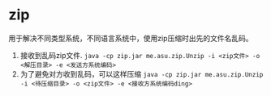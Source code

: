 # zip
用于解决不同类型系统，不同语言系统中，使用zip压缩时出先的文件名乱码。
1. 接收到乱码zip文件.
   `java -cp zip.jar me.asu.zip.Unzip -i <zip文件> -o <解压目录> -e <发送方系统编码>`
2. 为了避免对方收到乱码，可以这样压缩
   `java -cp zip.jar me.asu.zip.Unzip -i <待压缩目录> -o <zip文件> -e <接收方系统编码ding>`